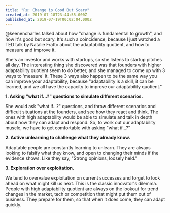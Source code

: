 ```yaml
---
title: "Re: Change is Good But Scary"
created_at: 2019-07-18T23:44:55.000Z
published_at: 2019-07-19T00:02:04.000Z
---
```

@keenencharles talked about how "change is fundamental to growth", and how it's good but scary. It's such a coincidence, because I just watched a TED talk by Natalie Fratto about the adaptability quotient, and how to measure and improve it. 

  

She's an investor and works with startups, so she listens to startup pitches all day. The interesting thing she discovered was that founders with higher adaptability quotient seem to do better, and she managed to come up with 3 ways to 'measure' it. These 3 ways also happen to be the same way you can improve your adaptability, because "adaptability is a skill, it can be learned, and we all have the capacity to improve our adaptability quotient."

  

**1\. Asking "what if...?" questions to simulate different scenarios.**

She would ask "what if...?" questions, and throw different scenarios and difficult situations at the founders, and see how they react and think. The ones with high adaptability would be able to simulate and talk in depth about how they can adapt and respond. So, to work out our adaptability muscle, we have to get comfortable with asking "what if...?"

  

**2\. Active unlearning to challenge what they already know.**

Adaptable people are constantly learning to unlearn. They are always looking to falsify what they know, and open to changing their minds if the evidence shows. Like they say, "Strong opinions, loosely held."

  

**3\. Exploration over exploitation.**

We tend to overvalue exploitation on current successes and forget to look ahead on what might kill us next. This is the classic innovator's dilemma. People with high adaptability quotient are always on the lookout for trend changes in the market, tech or competition that might put them out of business. They prepare for them, so that when it does come, they can adapt quickly.
